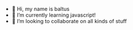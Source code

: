 - 🧙 Hi, my name is baltus
- 🌱 I’m currently learning javascript!
- 💞️ I’m looking to collaborate on all kinds of stuff

